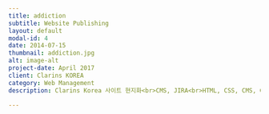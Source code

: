 ```yaml
---
title: addiction
subtitle: Website Publishing
layout: default
modal-id: 4
date: 2014-07-15
thumbnail: addiction.jpg
alt: image-alt
project-date: April 2017
client: Clarins KOREA
category: Web Management
description: Clarins Korea 사이트 현지화<br>CMS, JIRA<br>HTML, CSS, CMS, Google Analystics

---
```

